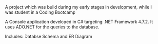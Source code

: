 A project which was build during my early stages in development, while I was student in a Coding Bootcamp

A Console application developed in C# targeting .NET Framework 4.7.2. It uses ADO.NET for the queries to the database.

Includes: Databse Schema and ER Diagram
